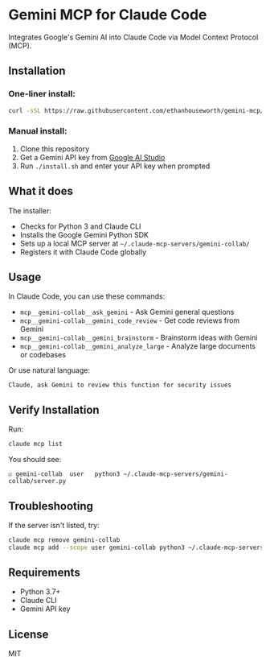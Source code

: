 # Gemini MCP for Claude Code

Integrates Google's Gemini AI into Claude Code via Model Context Protocol (MCP).

## Installation

### One-liner install:
```bash
curl -sSL https://raw.githubusercontent.com/ethanhouseworth/gemini-mcp/main/gemini-mcp/install.sh | bash
```

### Manual install:
1. Clone this repository
2. Get a Gemini API key from [Google AI Studio](https://makersuite.google.com/app/apikey)
3. Run `./install.sh` and enter your API key when prompted

## What it does

The installer:
- Checks for Python 3 and Claude CLI
- Installs the Google Gemini Python SDK
- Sets up a local MCP server at `~/.claude-mcp-servers/gemini-collab/`
- Registers it with Claude Code globally

## Usage

In Claude Code, you can use these commands:

- `mcp__gemini-collab__ask_gemini` - Ask Gemini general questions
- `mcp__gemini-collab__gemini_code_review` - Get code reviews from Gemini
- `mcp__gemini-collab__gemini_brainstorm` - Brainstorm ideas with Gemini
- `mcp__gemini-collab__gemini_analyze_large` - Analyze large documents or codebases

Or use natural language:
```
Claude, ask Gemini to review this function for security issues
```

## Verify Installation

Run:
```bash
claude mcp list
```

You should see:
```
☑ gemini-collab  user   python3 ~/.claude-mcp-servers/gemini-collab/server.py
```

## Troubleshooting

If the server isn't listed, try:
```bash
claude mcp remove gemini-collab
claude mcp add --scope user gemini-collab python3 ~/.claude-mcp-servers/gemini-collab/server.py
```

## Requirements

- Python 3.7+
- Claude CLI
- Gemini API key

## License

MIT